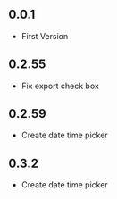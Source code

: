 ## 0.0.1

* First Version

## 0.2.55

* Fix export check box

## 0.2.59

* Create date time picker

## 0.3.2

* Create date time picker